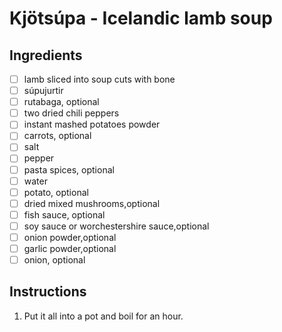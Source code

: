 # Kjötsúpa - Icelandic lamb soup

## Ingredients
- [ ] lamb sliced into soup cuts with bone
- [ ] súpujurtir
- [ ] rutabaga, optional
- [ ] two dried chili peppers
- [ ] instant mashed potatoes powder
- [ ] carrots, optional
- [ ] salt
- [ ] pepper
- [ ] pasta spices, optional
- [ ] water
- [ ] potato, optional
- [ ] dried mixed mushrooms,optional
- [ ] fish sauce, optional
- [ ] soy sauce or worchestershire sauce,optional
- [ ] onion powder,optional
- [ ] garlic powder,optional
- [ ] onion, optional

## Instructions
1. Put it all into a pot and boil for an hour. 